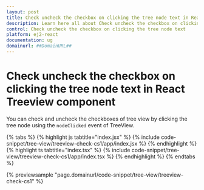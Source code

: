 ```yaml
---
layout: post
title: Check uncheck the checkbox on clicking the tree node text in React Treeview component | Syncfusion
description: Learn here all about Check uncheck the checkbox on clicking the tree node text in Syncfusion React Treeview component of Syncfusion Essential JS 2 and more.
control: Check uncheck the checkbox on clicking the tree node text 
platform: ej2-react
documentation: ug
domainurl: ##DomainURL##
---
```


# Check uncheck the checkbox on clicking the tree node text in React Treeview component

You can check and uncheck the checkboxes of tree view by clicking the tree node using the `nodeClicked` event of TreeView.

{% tabs %}
{% highlight js tabtitle="index.jsx" %}
{% include code-snippet/tree-view/treeview-check-cs1/app/index.jsx %}
{% endhighlight %}
{% highlight ts tabtitle="index.tsx" %}
{% include code-snippet/tree-view/treeview-check-cs1/app/index.tsx %}
{% endhighlight %}
{% endtabs %}

 {% previewsample "page.domainurl/code-snippet/tree-view/treeview-check-cs1" %}